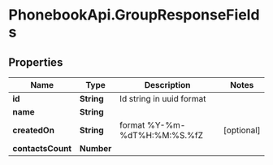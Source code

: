 # PhonebookApi.GroupResponseFields

## Properties
Name | Type | Description | Notes
------------ | ------------- | ------------- | -------------
**id** | **String** | Id string in uuid format | 
**name** | **String** |  | 
**createdOn** | **String** | format %Y-%m-%dT%H:%M:%S.%fZ | [optional] 
**contactsCount** | **Number** |  | 


